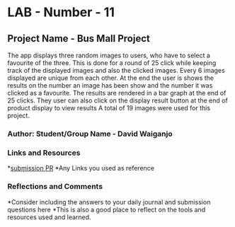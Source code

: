 # LAB - Number - 11

## Project Name - Bus Mall Project

The app displays three random images to users, who have to select a favourite of the three. This is done for a round of 25 click while keeping track of the displayed images and also the clicked images. Every 6 images displayed are unique from each other. At the end the user is shows the results on the number an image has been show and the number it was clicked as a favourite. The results are rendered in a bar graph at the end of 25 clicks. They user can also click on the display result button at the end of product display to view results
A total of 19 images were used for this project.

### Author: Student/Group Name - David Waiganjo

### Links and Resources

*[submission PR](http://xyz.com)
*Any Links you used as reference

### Reflections and Comments

*Consider including the answers to your daily journal and submission questions here
*This is also a good place to reflect on the tools and resources used and learned.
